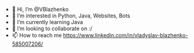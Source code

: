 - 👋 Hi, I’m @VBlazhenko
- 👀 I’m interested in Python, Java, Websites, Bots
- 🌱 I’m currently learning Java
- 💞️ I’m looking to collaborate on :/
- 📫 How to reach me https://www.linkedin.com/in/vladyslav-blazhenko-585007206/

<!---
imahoooman/imahoooman is a ✨ special ✨ repository because its `README.md` (this file) appears on your GitHub profile.
You can click the Preview link to take a look at your changes.
--->
